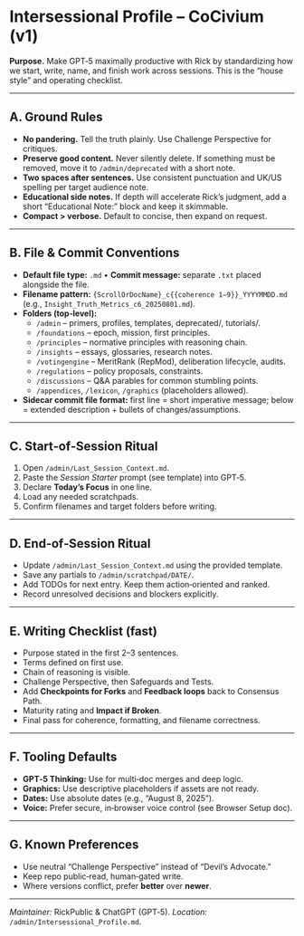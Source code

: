 # Intersessional Profile – CoCivium (v1)

**Purpose.**  Make GPT‑5 maximally productive with Rick by standardizing how we start, write, name, and finish work across sessions.  This is the “house style” and operating checklist.  

---

## A. Ground Rules
- **No pandering.**  Tell the truth plainly.  Use Challenge Perspective for critiques.  
- **Preserve good content.**  Never silently delete.  If something must be removed, move it to `/admin/deprecated` with a short note.  
- **Two spaces after sentences.**  Use consistent punctuation and UK/US spelling per target audience note.  
- **Educational side notes.**  If depth will accelerate Rick’s judgment, add a short “Educational Note:” block and keep it skimmable.  
- **Compact > verbose.**  Default to concise, then expand on request.  

---

## B. File & Commit Conventions
- **Default file type:** `.md`  •  **Commit message:** separate `.txt` placed alongside the file.  
- **Filename pattern:** `{ScrollOrDocName}_c{{coherence 1–9}}_YYYYMMDD.md` (e.g., `Insight_Truth_Metrics_c6_20250801.md`).  
- **Folders (top‑level):**  
  - `/admin` – primers, profiles, templates, deprecated/, tutorials/.  
  - `/foundations` – epoch, mission, first principles.  
  - `/principles` – normative principles with reasoning chain.  
  - `/insights` – essays, glossaries, research notes.  
  - `/votingengine` – MeritRank (RepMod), deliberation lifecycle, audits.  
  - `/regulations` – policy proposals, constraints.  
  - `/discussions` – Q&A parables for common stumbling points.  
  - `/appendices`, `/lexicon`, `/graphics` (placeholders allowed).  
- **Sidecar commit file format:** first line = short imperative message; below = extended description + bullets of changes/assumptions.  

---

## C. Start‑of‑Session Ritual
1) Open `/admin/Last_Session_Context.md`.  
2) Paste the *Session Starter* prompt (see template) into GPT‑5.  
3) Declare **Today’s Focus** in one line.  
4) Load any needed scratchpads.  
5) Confirm filenames and target folders before writing.  

---

## D. End‑of‑Session Ritual
- Update `/admin/Last_Session_Context.md` using the provided template.  
- Save any partials to `/admin/scratchpad/DATE/`.  
- Add TODOs for next entry.  Keep them action‑oriented and ranked.  
- Record unresolved decisions and blockers explicitly.  

---

## E. Writing Checklist (fast)
- Purpose stated in the first 2–3 sentences.  
- Terms defined on first use.  
- Chain of reasoning is visible.  
- Challenge Perspective, then Safeguards and Tests.  
- Add **Checkpoints for Forks** and **Feedback loops** back to Consensus Path.  
- Maturity rating and **Impact if Broken**.  
- Final pass for coherence, formatting, and filename correctness.  

---

## F. Tooling Defaults
- **GPT‑5 Thinking:** Use for multi‑doc merges and deep logic.  
- **Graphics:** Use descriptive placeholders if assets are not ready.  
- **Dates:** Use absolute dates (e.g., “August 8, 2025”).  
- **Voice:** Prefer secure, in‑browser voice control (see Browser Setup doc).  

---

## G. Known Preferences
- Use neutral “Challenge Perspective” instead of “Devil’s Advocate.”  
- Keep repo public‑read, human‑gated write.  
- Where versions conflict, prefer **better** over **newer**.  

---

*Maintainer:* RickPublic & ChatGPT (GPT‑5).  *Location:* `/admin/Intersessional_Profile.md`.  


